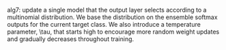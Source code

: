 alg7: update a single model that the output layer selects according to a multinomial distribution. We base the distribution on the ensemble softmax outputs for the current target class. We also introduce a temperature parameter, \tau, that starts high to encourage more random weight updates and gradually decreases throughout training.
